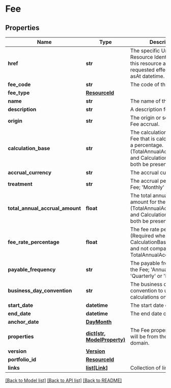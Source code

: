 # Fee


## Properties
Name | Type | Description | Notes
------------ | ------------- | ------------- | -------------
**href** | **str** | The specific Uniform Resource Identifier (URI) for this resource at the requested effective and asAt datetime. | [optional] 
**fee_code** | **str** | The code of the Fee. | [optional] 
**fee_type** | [**ResourceId**](ResourceId.md) |  | 
**name** | **str** | The name of the Fee. | 
**description** | **str** | A description for the Fee. | [optional] 
**origin** | **str** | The origin or source of the Fee accrual. | [optional] 
**calculation_base** | **str** | The calculation base for the Fee that is calculated using a percentage. (TotalAnnualAccrualAmount and CalculationBase cannot both be present) | [optional] 
**accrual_currency** | **str** | The accrual currency. | 
**treatment** | **str** | The accrual period of the Fee; &#39;Monthly&#39; or &#39;Daily&#39;. | 
**total_annual_accrual_amount** | **float** | The total annual accrued amount for the Fee. (TotalAnnualAccrualAmount and CalculationBase cannot both be present) | [optional] 
**fee_rate_percentage** | **float** | The fee rate percentage. (Required when CalculationBase is present and not compatible with TotalAnnualAccrualAmount) | [optional] 
**payable_frequency** | **str** | The payable frequency for the Fee; &#39;Annually&#39;, &#39;Quarterly&#39; or &#39;Monthly&#39;. | 
**business_day_convention** | **str** | The business day convention to use for Fee calculations on weekends. | 
**start_date** | **datetime** | The start date of the Fee. | 
**end_date** | **datetime** | The end date of the Fee. | [optional] 
**anchor_date** | [**DayMonth**](DayMonth.md) |  | [optional] 
**properties** | [**dict(str, ModelProperty)**](ModelProperty.md) | The Fee properties. These will be from the &#39;Fee&#39; domain. | [optional] 
**version** | [**Version**](Version.md) |  | [optional] 
**portfolio_id** | [**ResourceId**](ResourceId.md) |  | [optional] 
**links** | [**list[Link]**](Link.md) | Collection of links. | [optional] 

[[Back to Model list]](../README.md#documentation-for-models) [[Back to API list]](../README.md#documentation-for-api-endpoints) [[Back to README]](../README.md)


